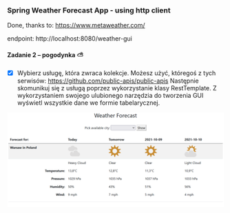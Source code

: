 ### Spring Weather Forecast App - using http client

Done, thanks to: https://www.metaweather.com/ 

endpoint: http://localhost:8080/weather-gui

#### Zadanie 2 – pogodynka :partly_sunny:

* [X] Wybierz usługę, która zwraca kolekcje. Możesz użyć, któregoś z tych serwisów:
       https://github.com/public-apis/public-apis
Następnie skomunikuj się z usługą poprzez wykorzystanie klasy RestTemplate.
Z wykorzystaniem swojego ulubionego narzędzia do tworzenia GUI wyświetl wszystkie dane we formie tabelarycznej.

![screen shot](.\src\main\resources\static/screen_shot_01.png)
